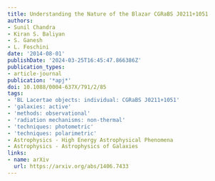 ```yaml
---
title: Understanding the Nature of the Blazar CGRaBS J0211+1051
authors:
- Sunil Chandra
- Kiran S. Baliyan
- S. Ganesh
- L. Foschini
date: '2014-08-01'
publishDate: '2024-03-25T16:45:47.866386Z'
publication_types:
- article-journal
publication: '*apj*'
doi: 10.1088/0004-637X/791/2/85
tags:
- 'BL Lacertae objects: individual: CGRaBS J0211+1051'
- 'galaxies: active'
- 'methods: observational'
- 'radiation mechanisms: non-thermal'
- 'techniques: photometric'
- 'techniques: polarimetric'
- Astrophysics - High Energy Astrophysical Phenomena
- Astrophysics - Astrophysics of Galaxies
links:
- name: arXiv
  url: https://arxiv.org/abs/1406.7433
---
```

